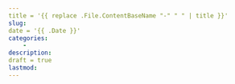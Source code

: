 ```yaml
---
title = '{{ replace .File.ContentBaseName "-" " " | title }}'
slug: 
date = '{{ .Date }}'
categories:
	- 
description: 
draft = true
lastmod: 
---
```

